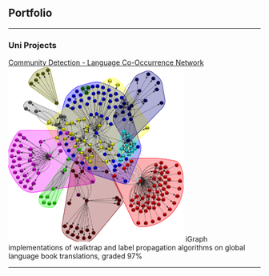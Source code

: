 ## Portfolio

---

### Uni Projects

[Community Detection - Language Co-Occurrence Network](/pdfs/LanguagesPaper.pdf)
<img src="images/Walktrap_Py.png?raw=true" width="350" height="350"/>
iGraph implementations of walktrap and label propagation algorithms on global language book translations, graded 97%

---
